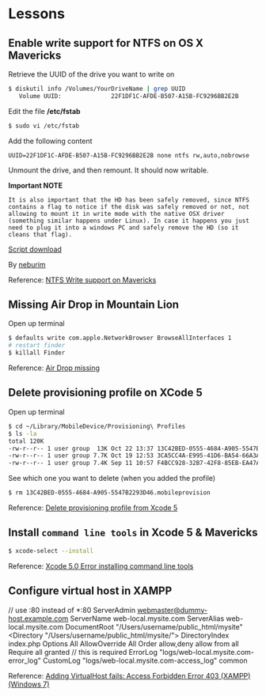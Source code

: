 # Lessons

## Enable write support for NTFS on OS X Mavericks

Retrieve the UUID of the drive you want to write on
```sh
$ diskutil info /Volumes/YourDriveName | grep UUID
   Volume UUID:              22F1DF1C-AFDE-B507-A15B-FC9296BB2E2B
```

Edit the file **/etc/fstab**
```sh
$ sudo vi /etc/fstab
```

Add the following content
```
UUID=22F1DF1C-AFDE-B507-A15B-FC9296BB2E2B none ntfs rw,auto,nobrowse
```

Unmount the drive, and then remount. It should now writable.

**Important NOTE**
```
It is also important that the HD has been safely removed, since NTFS contains a flag to notice if the disk was safely removed or not, not allowing to mount it in write mode with the native OSX driver (something similar happens under Linux). In case it happens you just need to plug it into a windows PC and safely remove the HD (so it cleans that flag).
```

[Script download](https://raw.github.com/jslim89/js-learning-journey/master/mac/attachments/ntfs.sh)

By [neburim](https://discussions.apple.com/people/neburim)

Reference: [NTFS Write support on Mavericks](https://discussions.apple.com/message/23816923#23816923)

## Missing Air Drop in Mountain Lion
Open up terminal
```sh
$ defaults write com.apple.NetworkBrowser BrowseAllInterfaces 1
# restart finder
$ killall Finder
```

Reference: [Air Drop missing](https://discussions.apple.com/thread/4300050#19735820)

## Delete provisioning profile on XCode 5
Open up terminal
```sh
$ cd ~/Library/MobileDevice/Provisioning\ Profiles
$ ls -la
total 120K
-rw-r--r-- 1 user group  13K Oct 22 13:37 13C42BED-0555-4684-A905-5547B2293D46.mobileprovision
-rw-r--r-- 1 user group 7.7K Oct 19 12:53 3CA5CC4A-E995-41D6-BA54-66A3AFB4061F.mobileprovision
-rw-r--r-- 1 user group 7.4K Sep 11 10:57 F4BCC928-32B7-42F8-85EB-EA47ADE86C14.mobileprovision
```

See which one you want to delete (when you added the profile)
```sh
$ rm 13C42BED-0555-4684-A905-5547B2293D46.mobileprovision
```

Reference: [Delete provisioning profile from Xcode 5](http://stackoverflow.com/questions/18923095/delete-provisioning-profile-from-xcode-5/18923552#18923552)

## Install `command line tools` in Xcode 5 & Mavericks

```sh
$ xcode-select --install
```

Reference: [Xcode 5.0 Error installing command line tools](http://stackoverflow.com/questions/19066647/xcode-5-0-error-installing-command-line-tools/19067279#19067279)

## Configure virtual host in XAMPP
<VirtualHost web-local.mysite.com:80> // use <ServerName>:80 instead of *:80
    ServerAdmin webmaster@dummy-host.example.com
    ServerName web-local.mysite.com
    ServerAlias web-local.mysite.com
    DocumentRoot "/Users/username/public_html/mysite"
    <Directory "/Users/username/public_html/mysite/">
        DirectoryIndex index.php
        Options All
        AllowOverride All
        Order allow,deny
        allow from all
        Require all granted // this is required
    </Directory>
    ErrorLog "logs/web-local.mysite.com-error_log"
    CustomLog "logs/web-local.mysite.com-access_log" common
</VirtualHost>

Reference: [Adding VirtualHost fails: Access Forbidden Error 403 (XAMPP) (Windows 7)](http://stackoverflow.com/questions/9110179/adding-virtualhost-fails-access-forbidden-error-403-xampp-windows-7/9117898#9117898)
